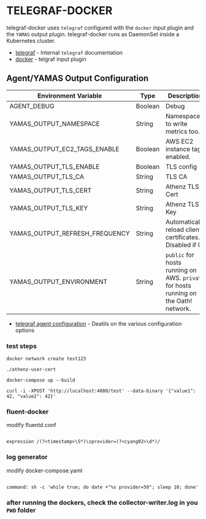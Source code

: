 # TELEGRAF-DOCKER
telegraf-docker uses `telegraf` configured with the `docker` input plugin and the `YAMAS` output plugin.  telegraf-docker runs as DaemonSet inside a Kubernetes cluster.

* [telegraf](https://git.ouroath.com/pages/monitoring/yamas_userguide_2.0/telegraf/telegraf/) - Internal `telegraf` documentation
* [docker](https://github.com/influxdata/telegraf/tree/master/plugins/inputs/docker) - telgraf input plugin

## Agent/YAMAS Output Configuration
| Environment Variable | Type | Description |
|------|-------|-------------|
| AGENT_DEBUG | Boolean | Debug |
| YAMAS_OUTPUT_NAMESPACE | String | Namespace to write metrics too. |
| YAMAS_OUTPUT_EC2_TAGS_ENABLE | Boolean | AWS EC2 instance tags enabled. |
| YAMAS_OUTPUT_TLS_ENABLE | Boolean | TLS config |
| YAMAS_OUTPUT_TLS_CA | String | TLS CA |
| YAMAS_OUTPUT_TLS_CERT | String | Athenz TLS Cert |
| YAMAS_OUTPUT_TLS_KEY | String | Athenz TLS Key |
| YAMAS_OUTPUT_REFRESH_FREQUENCY | String | Automatically reload client certificates. Disabled if 0. |
| YAMAS_OUTPUT_ENVIRONMENT | String | `public` for hosts running on AWS. `private` for hosts running on the Oath! network. |

* [telegraf agent configuration](https://github.com/influxdata/telegraf/blob/master/docs/CONFIGURATION.md) - Deatils on the various configuration options

### test steps 
```
docker network create test123

./athenz-user-cert

docker-compose up --build

curl -i -XPOST 'http://localhost:4080/test' --data-binary '{"value1": 42, "value2": 42}'

```
### fluent-docker
modify fluentd.conf 
```
 
expression /(?<timestamp>\S*)\sprovider=(?<cyang02>\d*)/

```
### log generator 
modify docker-compose.yaml
```

command: sh -c 'while true; do date +"%s provider=50"; sleep 10; done'

```
### after running the dockers, check the collector-writer.log in you `PWD` folder